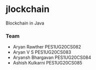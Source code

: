 # jlockchain
Blockchain in Java

### Team

* Aryan Rawther		PES1UG20CS082
* Aryan V S			PES1UG20CS083
* Aryansh Bhargavan		PES1UG20CS084
* Ashish Kulkarni		PES1UG20CS085
